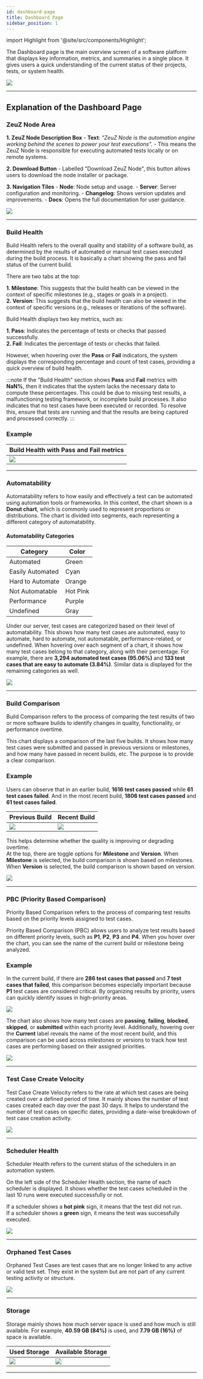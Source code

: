 ```yaml
---
id: dashboard-page
title: Dashboard Page
sidebar_position: 1
---
```


import Highlight from '@site/src/components/Highlight';

The Dashboard page is the main overview screen of a software platform that displays key information, metrics, and summaries in a single place. It gives users a quick understanding of the current status of their projects, tests, or system health.

![](/img/dashboard-page/dashboard-page.jpg)

---

## Explanation of the Dashboard Page

### ZeuZ Node Area
**1. ZeuZ Node Description Box**
     - **Text**: *"ZeuZ Node is the automation engine working behind the scenes to power your test executions".*
     - This means the ZeuZ Node is responsible for executing automated tests locally or on remote systems.

**2. Download Button**
     - Labelled "Download ZeuZ Node", this button allows users to download the node installer or package.

**3. Navigation Tiles**
     - **Node**: Node setup and usage.
     - **Server**: Server configuration and monitoring.
     - **Changelog**: Shows version updates and improvements.
     - **Docs**: Opens the full documentation for user guidance.

![](/img/dashboard-page/dashboard-node.png)

---

### Build Health
Build Health refers to the overall quality and stability of a software build, as determined by the results of automated or manual test cases executed during the build process. It is basically a chart showing the pass and fail status of the current build.

There are two tabs at the top:  

**1. Milestone**: This suggests that the build health can be viewed in the context of specific milestones (e.g., stages or goals in a project).  
**2. Version**: This suggests that the build health can also be viewed in the context of specific versions (e.g., releases or iterations of the software).

Build Health displays two key metrics, such as:  

**1. Pass**: Indicates the percentage of tests or checks that passed successfully.  
**2. Fail**: Indicates the percentage of tests or checks that failed.

However, when hovering over the **Pass** or **Fail** indicators, the system displays the corresponding percentage and count of test cases, providing a quick overview of build health.

:::note
If the "Build Health" section shows **Pass** and **Fail** metrics with **NaN%**, then it indicates that the system lacks the necessary data to compute these percentages. This could be due to missing test results, a malfunctioning testing framework, or incomplete build processes. It also indicates that no test cases have been executed or recorded. To resolve this, ensure that tests are running and that the results are being captured and processed correctly.
:::

### Example

|  Build Health with Pass and Fail metrics  |
|-------------------------------------------|
| ![](/img/dashboard-page/build-count.png)  |

---

### Automatability
Automatability refers to how easily and effectively a test can be automated using automation tools or frameworks. In this context, the chart shown is a **Donut chart**, which is commonly used to represent proportions or distributions. The chart is divided into segments, each representing a different category of automatability.

#### Automatability Categories

|  Category          |  Color     |
|--------------------|------------|
|  Automated         |  <Highlight color="rgb(37, 211, 102)">Green</Highlight>     |
|  Easily Automated  |  <Highlight color="rgb(51, 204, 204)">Cyan</Highlight>      |
|  Hard to Automate  |  <Highlight color="rgb(255, 152, 0)">Orange</Highlight>    |
|  Not Automatable   |  <Highlight color="rgb(254, 41, 147)">Hot Pink</Highlight>  |
|  Performance       |  <Highlight color="rgb(127, 40, 255)">Purple</Highlight>    |
|  Undefined         |  <Highlight color="rgb(158, 158, 158)">Gray</Highlight>      |

Under our server, test cases are categorized based on their level of automatability. This shows how many test cases are automated, easy to automate, hard to automate, not automatable, performance-related, or undefined. When hovering over each segment of a chart, it shows how many test cases belong to that category, along with their percentage. For example, there are **3,294 automated test cases (95.06%)** and **133 test cases that are easy to automate (3.84%)**. Similar data is displayed for the remaining categories as well.

![](/img/dashboard-page/easily-automatable.png)

---

### Build Comparison
Build Comparison refers to the process of comparing the test results of two or more software builds to identify changes in quality, functionality, or performance overtime.

This chart displays a comparison of the last five builds. It shows how many test cases were submitted and passed in previous versions or milestones, and how many have passed in recent builds, etc. The purpose is to provide a clear comparison.

### Example

Users can observe that in an earlier build, **1616 test cases passed**
while **61 test cases failed**. And in the most recent build, **1806 test cases passed** and
**61 test cases failed**.

|  Previous Build                          |  Recent Build                         |
|------------------------------------------|---------------------------------------|
| ![](/img/dashboard-page/previous-build.png)  | ![](/img/dashboard-page/recent-build.png)  |

This helps determine whether the quality is improving or degrading overtime.  
At the top, there are toggle options for **Milestone** and **Version**. When **Milestone** is selected, the build comparison is shown based on milestones. When **Version** is selected, the build comparison is shown based on version.

![](/img/dashboard-page/build-comparison.png)

---

### PBC (Priority Based Comparison)
Priority Based Comparison refers to the process of comparing test results based on the priority levels assigned to test cases.

Priority Based Comparison (PBC) allows users to analyze test results based on different priority levels, such as **P1**, **P2**, **P3** and **P4**. When you hover over the chart, you can see the name of the current build or milestone being analyzed.

### Example
In the current build, if there are **286 test cases that passed** and **7 test cases that failed**, this comparison becomes especially important because **P1** test cases are considered critical. By organizing results by priority, users can quickly identify issues in high-priority areas.

![](/img/dashboard-page/pbc-data.png)

The chart also shows how many test cases are **passing**, **failing**, **blocked**, **skipped**, or **submitted** within each priority level. Additionally, hovering over the **Current** label reveals the name of the most recent build, and this comparison can be used across milestones or versions to track how test cases are performing based on their assigned priorities.

![](/img/dashboard-page/pbc-chart.png)

---

### Test Case Create Velocity
Test Case Create Velocity refers to the rate at which test cases are being created over a defined period of time. It mainly shows the number of test cases created each day over the past 30 days. It helps to understand the number of test cases on specific dates, providing a date-wise breakdown of test case creation activity.

![](/img/dashboard-page/test-velocity.png)

---

### Scheduler Health
Scheduler Health refers to the current status of the schedulers in an automation system.

On the left side of the Scheduler Health section, the name of each scheduler is displayed. It shows whether the test cases scheduled in the last 10 runs were executed successfully or not.

If a scheduler shows a **hot pink** sign, it means that the test did not run.  
If a scheduler shows a **green** sign, it means the test was successfully executed.

![](/img/dashboard-page/scheduler-health.png)

---

### Orphaned Test Cases
Orphaned Test Cases are test cases that are no longer linked to any active or valid test set. They exist in the system but are not part of any current testing activity or structure.

![](/img/dashboard-page/orphaned-test-cases.png)

---

### Storage
Storage mainly shows how much server space is used and how much is still available. For example, **40.59 GB (84%)** is used, and **7.79 GB (16%)** of space is available.

|  Used Storage                              |  Available Storage                              |
|--------------------------------------------|-------------------------------------------------|
| ![](/img/dashboard-page/data-storage.png)  | ![](/img/dashboard-page/available-storage.png)  |

---


